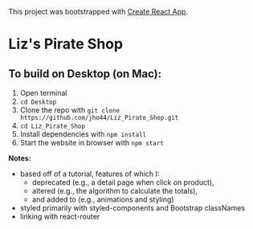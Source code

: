 This project was bootstrapped with [Create React App](https://github.com/facebook/create-react-app).

# Liz's Pirate Shop

## To build on Desktop (on Mac): 
1. Open terminal
2. ```cd Desktop```
3. Clone the repo with ```git clone https://github.com/jho44/Liz_Pirate_Shop.git```
4. ```cd Liz_Pirate_Shop```
5. Install dependencies with ```npm install```
6. Start the website in browser with ```npm start```

**Notes:**
- based off of a tutorial, features of which I: 
    - deprecated (e.g., a detail page when click on product), 
    - altered (e.g., the algorithm to calculate the totals), 
    - and added to (e.g., animations and styling)
- styled primarily with styled-components and Bootstrap classNames
- linking with react-router
